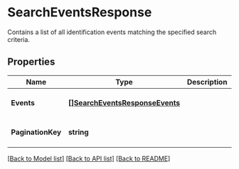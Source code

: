 # SearchEventsResponse
Contains a list of all identification events matching the specified search criteria.


## Properties
Name | Type | Description | Notes
------------ | ------------- | ------------- | -------------
**Events** | [**[]SearchEventsResponseEvents**](SearchEventsResponse_events.md) |  | [optional] [default to null]
**PaginationKey** | **string** |  | [optional] [default to null]

[[Back to Model list]](../README.md#documentation-for-models) [[Back to API list]](../README.md#documentation-for-api-endpoints) [[Back to README]](../README.md)

